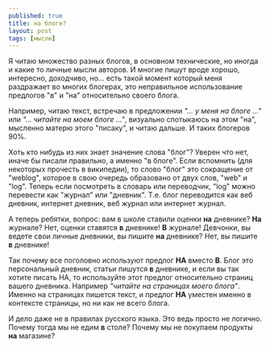 ```yaml
---
published: true
title: на блоге?
layout: post
tags: [мысли]
---
```

Я читаю множество разных блогов, в основном технические, но иногда и какие то личные мысли авторов. И многие пишут вроде хорошо, интересно, доходчиво, но... есть такой момент который меня раздражает во многих блогерах, это неправильное использование предлогов "в" и "на" относительно своего блога.

Например, читаю текст, встречаю в предложении _"... у меня на блоге ..."_ или _"... читайте на моем блоге ..."_, визуально спотыкаюсь на этом "на", мысленно матерю этого "писаку", и читаю дальше. И таких блогеров 90%.

Хоть кто нибудь из них знает значение слова "блог"? Уверен что нет, иначе бы писали правильно, а именно "в блоге". Если вспомнить (для некоторых прочесть в википедии), то слово "блог" это сокращение от "weblog", которое в свою очередь образовано от двух слов, "web" и "log". Теперь если посмотреть в словарь или переводчик, "log" можно перевести как "журнал" или "дневник". Т.е. блог переводится как веб дневник, интернет дневник, веб журнал или интернет журнал.

А теперь ребятки, вопрос: вам в школе ставили оценки **на** дневнике? **На** журнале? Нет, оценки ставятся **в** дневнике! **В** журнале! Девчонки, вы ведете свои личные дневники, вы пишите **на** дневнике? Нет, вы пишите **в** дневнике!

Так почему все поголовно используют предлог **НА** вместо **В**. Блог это персональный дневник, статьи пишутся **в** дневнике, и если вы так хотите писать НА, то используйте этот предлог относительно страниц вашего дневника. Например _"читайте на страницах моего блога"_. Именно на страницах пишется текст, и предлог **НА** уместен именно в контексте страницы, но ни как не всего блога.

И дело даже не в правилах русского языка. Это ведь просто не логично. Почему тогда мы не едим **в** столе? Почему мы не покупаем продукты **на** магазине?